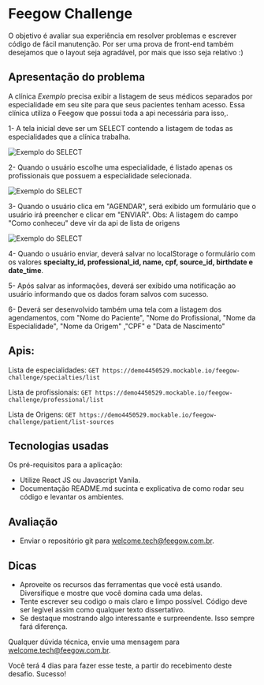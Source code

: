 # Feegow Challenge

O objetivo é avaliar sua experiência em resolver problemas e escrever código de fácil manutenção. Por ser uma prova de front-end também desejamos que o layout seja agradável, por mais que isso seja relativo :)


## Apresentação do problema

A clínica _Exemplo_ precisa exibir a listagem de seus médicos separados por especialidade em seu site para que seus pacientes tenham acesso. Essa clínica utiliza o Feegow que possui toda a api necessária para isso,. 

  1- A tela inicial deve ser um SELECT contendo a listagem de todas as especialidades que a clínica trabalha. 
  
  ![Exemplo do SELECT](https://image.prntscr.com/image/krKCLaZGT1O3rf4h4ETLow.png)
  
  
  2- Quando o usuário escolhe uma especialidade, é listado apenas os profissionais que possuem a especialidade selecionada. 

  ![Exemplo do SELECT](https://image.prntscr.com/image/v4cm7l99TOuvcyhHuIgaJw.png)

  3- Quando o usuário clica em "AGENDAR", será exibido um formulário que o usuário irá preencher e clicar em "ENVIAR".
  Obs: A listagem do campo "Como conheceu" deve vir da api de lista de origens  

  ![Exemplo do SELECT](https://image.prntscr.com/image/w34r0YIUQsmlJcq7DcaIQA.png)
  
  4- Quando o usuário enviar, deverá salvar no localStorage o formulário com os valores **specialty_id, professional_id, name, cpf, source_id, birthdate e date_time**.
  
  5- Após salvar as informações, deverá ser exibido uma notificação ao usuário informando que os dados foram salvos com sucesso.

  6- Deverá ser desenvolvido também uma tela com a listagem dos agendamentos, com "Nome do Paciente", "Nome do Profissional, "Nome da Especialidade", "Nome da Origem" ,"CPF" e "Data de Nascimento"


## Apis:

  Lista de especialidades: ``GET https://demo4450529.mockable.io/feegow-challenge/specialties/list``
  
  Lista de profissionais: ``GET https://demo4450529.mockable.io/feegow-challenge/professional/list``
  
  Lista de Origens: ``GET https://demo4450529.mockable.io/feegow-challenge/patient/list-sources``



## Tecnologias usadas

Os pré-requisitos para a aplicação:

- Utilize React JS ou Javascript Vanila.
- Documentação README.md sucinta e explicativa de como rodar seu código e levantar os ambientes.

## Avaliação

- Enviar o repositório git para welcome.tech@feegow.com.br.

## Dicas

- Aproveite os recursos das ferramentas que você está usando. Diversifique e mostre que você domina cada uma delas.
- Tente escrever seu codigo o mais claro e limpo possível. Código deve ser legível assim como qualquer texto dissertativo.
- Se destaque mostrando algo interessante e surpreendente. Isso sempre fará diferença.

Qualquer dúvida técnica, envie uma mensagem para welcome.tech@feegow.com.br.

Você terá 4 dias para fazer esse teste, a partir do recebimento deste desafio. Sucesso!
